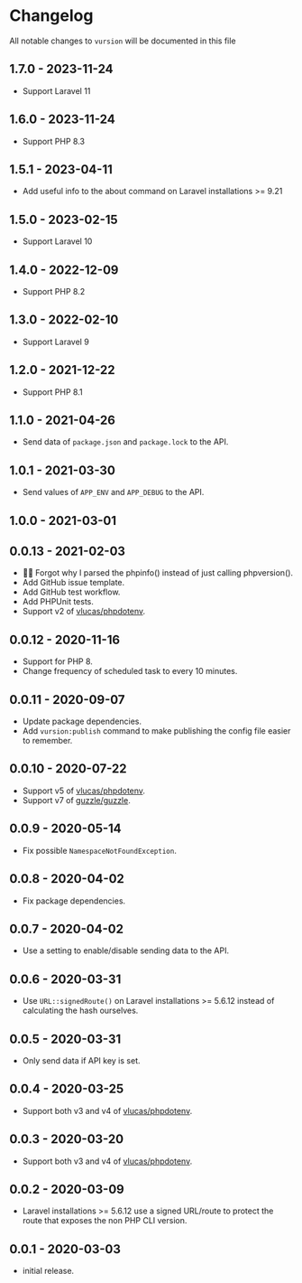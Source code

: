 # Changelog

All notable changes to `vursion` will be documented in this file

## 1.7.0 - 2023-11-24
- Support Laravel 11

## 1.6.0 - 2023-11-24
- Support PHP 8.3

## 1.5.1 - 2023-04-11
- Add useful info to the about command on Laravel installations >= 9.21

## 1.5.0 - 2023-02-15
- Support Laravel 10

## 1.4.0 - 2022-12-09
- Support PHP 8.2

## 1.3.0 - 2022-02-10
- Support Laravel 9

## 1.2.0 - 2021-12-22
- Support PHP 8.1

## 1.1.0 - 2021-04-26
- Send data of `package.json` and `package.lock` to the API.

## 1.0.1 - 2021-03-30
- Send values of `APP_ENV` and `APP_DEBUG` to the API.

## 1.0.0 - 2021-03-01

## 0.0.13 - 2021-02-03
 - 🤷‍♂️ Forgot why I parsed the phpinfo() instead of just calling phpversion().
 - Add GitHub issue template.
 - Add GitHub test workflow.
 - Add PHPUnit tests.
 - Support v2 of [vlucas/phpdotenv](https://github.com/vlucas/phpdotenv).

## 0.0.12 - 2020-11-16
 - Support for PHP 8.
 - Change frequency of scheduled task to every 10 minutes.

## 0.0.11 - 2020-09-07

- Update package dependencies.
- Add `vursion:publish` command to make publishing the config file easier to remember.

## 0.0.10 - 2020-07-22

- Support v5 of [vlucas/phpdotenv](https://github.com/vlucas/phpdotenv).
- Support v7 of [guzzle/guzzle](https://github.com/guzzle/guzzle).

## 0.0.9 - 2020-05-14

- Fix possible `NamespaceNotFoundException`.

## 0.0.8 - 2020-04-02

- Fix package dependencies.

## 0.0.7 - 2020-04-02

- Use a setting to enable/disable sending data to the API.

## 0.0.6 - 2020-03-31

- Use `URL::signedRoute()` on Laravel installations >= 5.6.12 instead of calculating the hash ourselves.

## 0.0.5 - 2020-03-31

- Only send data if API key is set.

## 0.0.4 - 2020-03-25

- Support both v3 and v4 of [vlucas/phpdotenv](https://github.com/vlucas/phpdotenv).

## 0.0.3 - 2020-03-20

- Support both v3 and v4 of [vlucas/phpdotenv](https://github.com/vlucas/phpdotenv).

## 0.0.2 - 2020-03-09

- Laravel installations >= 5.6.12 use a signed URL/route to protect the route that exposes the non PHP CLI version.

## 0.0.1 - 2020-03-03

- initial release.
